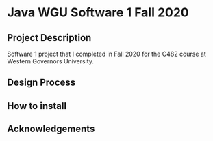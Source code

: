 # Java WGU Software 1 Fall 2020

## Project Description
Software 1 project that I completed in Fall 2020 for the C482 course at Western Governors University.

## Design Process

## How to install

## Acknowledgements
